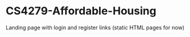 # CS4279-Affordable-Housing

Landing page with login and register links (static HTML pages for now)
